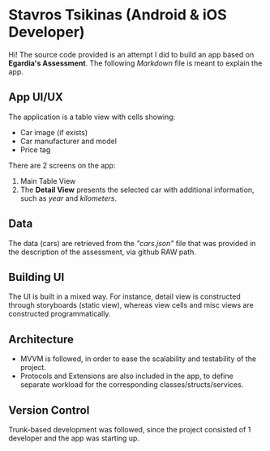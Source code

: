 # Stavros Tsikinas (Android & iOS Developer)
Hi! The source code provided is an attempt I did to build an app based on **Egardia's Assessment**. The following *Markdown* file is meant to explain the app. 

## App UI/UX
The application is a table view with cells showing:

 - Car image (if exists)
 - Car manufacturer and model
 - Price tag
 
There are 2 screens on the app:
1. Main Table View
2. The **Detail View** presents the selected car with additional information, such as *year* and *kilometers*.
## Data
The data (cars) are retrieved from the *"cars.json"* file that was provided in the description of the assessment, via github RAW path.
## Building UI
The UI is built in a mixed way. For instance, detail view is constructed through storyboards (static view), whereas view cells and misc views are constructed programmatically.
## Architecture
- MVVM is followed, in order to ease the scalability and testability of the project. 
- Protocols and Extensions are also included in the app, to define separate workload for the corresponding classes/structs/services.
## Version Control
Trunk-based development was followed, since the project consisted of 1 developer and the app was starting up.